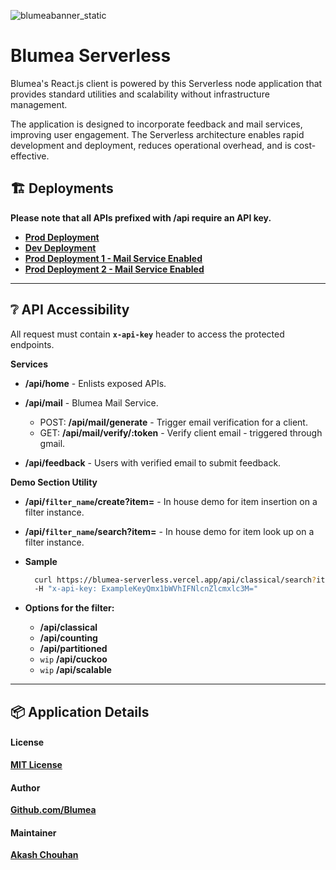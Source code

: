 ![blumeabanner_static](https://user-images.githubusercontent.com/56465610/215419028-c5b3987d-4e9d-4cbb-931f-438a33ce07d4.png)

# Blumea Serverless

Blumea's React.js client is powered by this Serverless node application that provides standard utilities and scalability without infrastructure management.

The application is designed to incorporate feedback and mail services, improving user engagement. The Serverless architecture enables rapid development and deployment, reduces operational overhead, and is cost-effective.


## 🏗️ Deployments
**Please note that all APIs prefixed with /api require an API key.**
* **[Prod Deployment](https://blumea-serverless.vercel.app/ "Blumea Serverless Vercel")**
* **[Dev Deployment](https://blumea-server-1.herokuapp.com/ "Blumea Serverless-Dev-Heroku")**
* **[Prod Deployment 1 - Mail Service Enabled](https://blumea-serverless.onrender.com "Blumea Serverless v2 Render")**
* **[Prod Deployment 2 - Mail Service Enabled](https://blumea-serverless-v2.onrender.com "Blumea Serverless v2 Render")**


---
## ❔ API Accessibility
All request must contain **`x-api-key`** header to access the protected endpoints. 
 
**Services**
* **/api/home** - Enlists exposed APIs.
  
* **/api/mail** - Blumea Mail Service.
    * POST: **/api/mail/generate** - Trigger email verification for a client.
    * GET: **/api/mail/verify/:token** - Verify client email - triggered through gmail.

* **/api/feedback** - Users with verified email to submit feedback.

**Demo Section Utility**
* **/api/`filter_name`/create?item=** - In house demo for item insertion on a filter instance.

* **/api/`filter_name`/search?item=** - In house demo for item look up on a filter instance.

* **Sample**
  ```bash
    curl https://blumea-serverless.vercel.app/api/classical/search?item=user17
    -H "x-api-key: ExampleKeyQmx1bWVhIFNlcnZlcmxlc3M="
  ```
* **Options for the filter:**
  * **/api/classical**
  * **/api/counting**
  * **/api/partitioned**
  * `wip` **/api/cuckoo**
  * `wip` **/api/scalable**

---
## 📦 Application Details
#### **License**
**[MIT License](https://github.com/Blumea/Blumea-Serverless/blob/main/LICENSE "View License")**

#### **Author**
**[Github.com/Blumea](https://github.com/Blumea "Open GitHub Organization")**
#### **Maintainer**
**[Akash Chouhan](github.com/akashchouhan16 "akashchouhan16")**

